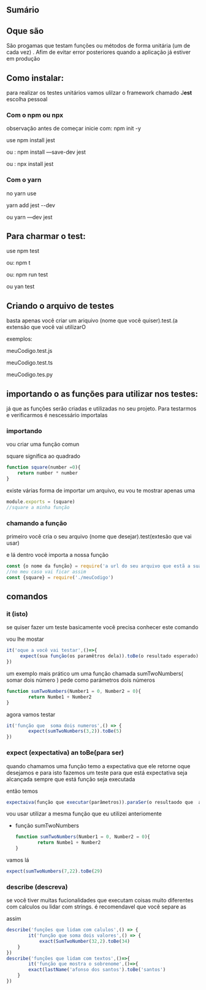 ## Sumário

## Oque são

São progamas que testam funções ou métodos de forma unitária (um de cada vez) .  Afim de evitar error posteriores quando a aplicação já estiver em produção

## Como instalar:

para realizar os testes unitários vamos ulilzar o framework  chamado J**est** escolha pessoal  

### Com o npm ou npx

observação antes de começar inicie com: npm init -y

use npm install jest 

ou : npm install —save-dev jest

ou : npx install jest 

### Com o yarn

no yarn use

yarn add jest --dev

ou  yarn —dev jest

## Para charmar o test:

use npm test

ou: npm t

ou: npm run test

 ou yan test

## Criando o arquivo de testes

basta apenas  você criar um ariquivo  (nome que você quiser).test.(a extensão que você vai utilizarO

exemplos:

 meuCodigo.test.js  

 meuCodigo.test.ts

meuCodigo.tes.py

## importando o as funções para utilizar nos testes:

já que as funções serão criadas e utilizadas no seu projeto. Para testarmos e verificarmos  é nescessário importalas

### importando

vou criar uma função comun

square significa ao quadrado 

```jsx
function square(number =0){
	return number * number
}
```

existe  várias forma de importar um arquivo, eu vou te mostrar apenas uma 

```jsx
module.exports = (square)
//square a minha função
```

### chamando a função

primeiro você cria o seu arquivo (nome que desejar).test(extesão que vai usar)

e lá dentro você importa a nossa função

```jsx
const {o nome da função} = require('a url do seu arquivo que estã a sua função')
//no meu caso vai ficar assim
const {square} = require('./meuCodigo')

```

## comandos

### it (isto)

se quiser fazer um teste basicamente você precisa conhecer este comando

vou lhe mostar 

```jsx
it('oque a você vai testar',()=>{
	 expect(sua função(os paramêtros dela)).toBe(o resultado esperado)
})
```

um exemplo mais prático um uma função chamada sumTwoNumbers( somar dois número )  pede como parámetros dois números

```jsx
function sumTwoNumbers(Number1 = 0, Number2 = 0){
		return Numbe1 + Number2 
}
```

agora vamos testar 

```jsx
it('função que  soma dois numeros',() => {
		expect(sumTwoNumbers(3,2)).toBe(5)
})
```

### expect (expectativa) an toBe(para ser)

quando chamamos uma função temo a  expectativa que ele retorne oque desejamos e para isto fazemos um teste para que está expectativa seja alcançada sempre que está função seja executada

então temos 

```jsx
expectaiva(função que executar(parâmetros)).paraSer(o resultaodo que  a função tem retornar)
```

vou usar  utilizar a mesma função que eu utilizei anteriomente

- função sumTwoNumbers

    ```jsx
    function sumTwoNumbers(Number1 = 0, Number2 = 0){
    		return Numbe1 + Number2 
    }
    ```

vamos lá

```jsx
expect(sumTwoNumbers(7,22).toBe(29)
```

### describe (descreva)

se você tiver muitas fucionalidades que executam coisas muito diferentes com calculos ou lidar com strings.  é recomendavel que você separe as 

assim

```jsx
describe('funções que lidam com calulos',() => {
		it('função que soma dois valores',() => {
			exact(SumTwoNumber(32,2).toBe(34)
	}
})
describe('funções que lidam com textos',()=>{
		it('função que mostra o sobrenome',()=>{
		exact(lastName('afonso dos santos').toBe('santos')
	}
})
```
